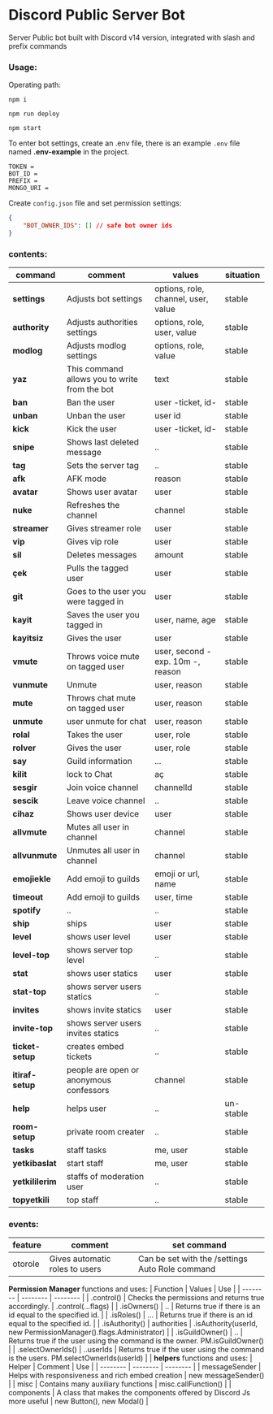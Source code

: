 # Discord Public Server Bot
Server Public bot built with Discord v14 version, integrated with slash and prefix commands

### Usage:

Operating path:

` npm i `

` npm run deploy `

` npm start `

To enter bot settings, create an .env file, there is an example ` .env ` file named **.env-example** in the project.

```
TOKEN = 
BOT_ID = 
PREFIX = 
MONGO_URI = 
```

Create ` config.json ` file and set permission settings:
```json
{
    "BOT_OWNER_IDS": [] // safe bot owner ids
}
```

### contents:
| command | comment | values | situation |
| ------ | ------ | ------ | ------ |
| **settings** | Adjusts bot settings | options, role, channel,  user, value | stable |
| **authority** | Adjusts authorities settings | options, role, user, value | stable |
| **modlog** | Adjusts modlog settings | options, role, value | stable |
| **yaz** | This command allows you to write from the bot | text | stable |
| **ban** |  Ban the user | user -ticket, id- | stable |
| **unban** |  Unban the user | user id | stable |
| **kick** |  Kick the user | user -ticket, id- | stable |
| **snipe** |  Shows last deleted message | .. | stable |
| **tag** | Sets the server tag | .. | stable |
| **afk** | AFK mode | reason | stable |
| **avatar** | Shows user avatar | user | stable |
| **nuke** | Refreshes the channel | channel | stable |
| **streamer** | Gives streamer role | user | stable |
| **vip** | Gives vip role | user | stable |
| **sil** | Deletes messages | amount | stable |
| **çek** | Pulls the tagged user | user | stable |
| **git** | Goes to the user you were tagged in | user | stable |
| **kayit** | Saves the user you tagged in | user, name, age | stable |
| **kayitsiz** | Gives the user | user | stable |
| **vmute** | Throws voice mute on tagged user | user, second -exp. 10m -, reason | stable |
| **vunmute** | Unmute | user, reason | stable |
| **mute** | Throws chat mute on tagged user | user, reason | stable |
| **unmute** | user unmute for chat | user, reason | stable |
| **rolal** | Takes the user | user, role | stable |
| **rolver** | Gives the user | user, role | stable |
| **say** | Guild information | ... | stable |
| **kilit** | lock to Chat | aç | stable |
| **sesgir** | Join voice channel | channelId | stable |
| **sescik** | Leave voice channel | .. | stable |
| **cihaz** | Shows user device | user | stable |
| **allvmute** | Mutes all user in channel | channel | stable |
| **allvunmute** | Unmutes all user in channel | channel | stable |
| **emojiekle** | Add emoji to guilds | emoji or url, name | stable |
| **timeout** | Add emoji to guilds | user, time | stable |
| **spotify** | .. | .. | stable |
| **ship** | ships | user | stable |
| **level** | shows user level | user | stable |
| **level-top** | shows server top level | .. | stable |
| **stat** | shows user statics | user | stable |
| **stat-top** | shows server users statics | .. | stable |
| **invites** | shows invite statics | user | stable |
| **invite-top** | shows server users invites statics | .. | stable |
| **ticket-setup** | creates embed tickets | .. | stable |
| **itiraf-setup** | people are open or anonymous confessors | channel | stable |
| **help** | helps user | .. | un-stable |
| **room-setup** | private room creater | .. | stable |
| **tasks** | staff tasks | me, user | stable |
| **yetkibaslat** | start staff  | me, user | stable |
| **yetkililerim** | staffs of moderation user  | .. | stable |
| **topyetkili** | top staff  | .. | stable |

### events:
| feature | comment | set command |
| ------ | ------ | ------ | 
| otorole | Gives automatic roles to users | Can be set with the /settings Auto Role command |

**Permission Manager** functions and uses:
| Function | Values | Use | 
| -------- | -------- | -------- | 
| .control() | Checks the permissions and returns true accordingly. | .control(...flags) | 
| .isOwners() | .. | Returns true if there is an id equal to the specified id. | 
| .isRoles() | ... | Returns true if there is an id equal to the specified id. | 
| .isAuthority() | authorities | .isAuthority(userId, new PermissionManager().flags.Administrator) | 
| .isGuildOwner() | .. | Returns true if the user using the command is the owner. PM.isGuildOwner() | 
| .selectOwnerIds() | ..userIds | Returns true if the user using the command is the users. PM.selectOwnerIds(userId) | 
|
**helpers** functions and uses:
| Helper | Comment | Use | 
| -------- | -------- | -------- | 
| messageSender | Helps with responsiveness and rich embed creation | new messageSender() | 
| misc | Contains many auxiliary functions | misc.callFunction() | 
| components | A class that makes the components offered by Discord Js more useful | new Button(), new Modal() | 
